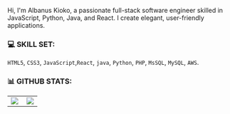 <!-- ![About Me](https://img.shields.io/badge/About-Me-purple?style=for-the-badge) -->

Hi, I'm Albanus Kioko, a passionate full-stack software engineer skilled in JavaScript, Python, Java, and React. I create elegant, user-friendly applications.

### 💻 SKILL SET:
`HTML5`, `CSS3`, `JavaScript`,`React`, `java`, `Python`, `PHP`, `MsSQL`, `MySQL`, `AWS`.

### 📊 GITHUB STATS:
<center>
  <table>
    <tr>
      <td><img align="left" src="https://github-readme-stats.vercel.app/api?username=Albanus6888&count_private=true&show_icons=true&theme=dark&layout=compact" /></td>
      <td><img src="https://github-readme-streak-stats.herokuapp.com/?user=Albanus6888&theme=dark" /></td>    
    </tr>   
  </table>
</center>
